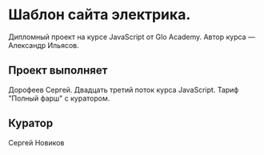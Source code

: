 # Шаблон сайта электрика.

Дипломный проект на курсе JavaScript от Glo Academy. Автор курса — Александр Ильясов.

## Проект выполняет

Дорофеев Сергей. Двадцать третий поток курса JavaScript. Тариф "Полный фарш" с куратором.

## Куратор

Сергей Новиков
